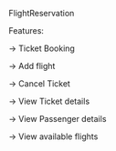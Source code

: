 FlightReservation

Features:

-> Ticket Booking

-> Add flight

-> Cancel Ticket

-> View Ticket details

-> View Passenger details

-> View available flights
